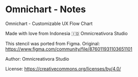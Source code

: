 
# Omnichart - Notes

Omnichart - Customizable UX Flow Chart

Made with love from Indonesia 🇮🇩
Omnicreativora Studio

This stencil was ported from Figma. 
Original: https://www.figma.com/community/file/876011931103651101

Author: Omnicreativora Studio

License: https://creativecommons.org/licenses/by/4.0/
